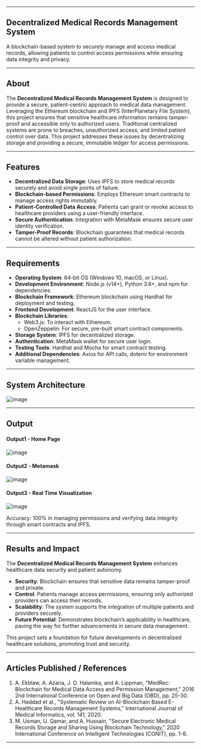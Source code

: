 

---

## **Decentralized Medical Records Management System**
  
A blockchain-based system to securely manage and access medical records, allowing patients to control access permissions while ensuring data integrity and privacy.

---

## About  
The **Decentralized Medical Records Management System** is designed to provide a secure, patient-centric approach to medical data management. Leveraging the Ethereum blockchain and IPFS (InterPlanetary File System), this project ensures that sensitive healthcare information remains tamper-proof and accessible only to authorized users. Traditional centralized systems are prone to breaches, unauthorized access, and limited patient control over data. This project addresses these issues by decentralizing storage and providing a secure, immutable ledger for access permissions.  

---

## Features  
- **Decentralized Data Storage**: Uses IPFS to store medical records securely and avoid single points of failure.  
- **Blockchain-based Permissions**: Employs Ethereum smart contracts to manage access rights immutably.  
- **Patient-Controlled Data Access**: Patients can grant or revoke access to healthcare providers using a user-friendly interface.  
- **Secure Authentication**: Integration with MetaMask ensures secure user identity verification.  
- **Tamper-Proof Records**: Blockchain guarantees that medical records cannot be altered without patient authorization.  

---

## Requirements  
- **Operating System**: 64-bit OS (Windows 10, macOS, or Linux).  
- **Development Environment**: Node.js (v14+), Python 3.6+, and npm for dependencies.  
- **Blockchain Framework**: Ethereum blockchain using Hardhat for deployment and testing.  
- **Frontend Development**: ReactJS for the user interface.  
- **Blockchain Libraries**:  
  - Web3.js: To interact with Ethereum.  
  - OpenZeppelin: For secure, pre-built smart contract components.  
- **Storage System**: IPFS for decentralized storage.  
- **Authentication**: MetaMask wallet for secure user login.  
- **Testing Tools**: Hardhat and Mocha for smart contract testing.  
- **Additional Dependencies**: Axios for API calls, dotenv for environment variable management.  

---

## System Architecture  

![image](https://github.com/user-attachments/assets/6efeec6a-c7eb-4b09-b73d-1df5b22ff7c3)

---

## Output  

#### Output1 - Home Page 
![image](https://github.com/user-attachments/assets/ba0bc22f-c66b-47c6-9aa0-575e599b6215)

#### Output2 - Metamask 
![image](https://github.com/user-attachments/assets/48ccc9b9-9cd5-414d-a70d-c17ff0e9c6d0)

#### Output3 -  Real Time Visualization
![image](https://github.com/user-attachments/assets/9fae88b0-406a-4376-8b81-41840aeb7b17)



Accuracy: 100% in managing permissions and verifying data integrity through smart contracts and IPFS.

---

## Results and Impact  
The **Decentralized Medical Records Management System** enhances healthcare data security and patient autonomy.  
- **Security**: Blockchain ensures that sensitive data remains tamper-proof and private.  
- **Control**: Patients manage access permissions, ensuring only authorized providers can access their records.  
- **Scalability**: The system supports the integration of multiple patients and providers securely.  
- **Future Potential**: Demonstrates blockchain’s applicability in healthcare, paving the way for further advancements in secure data management.  

This project sets a foundation for future developments in decentralized healthcare solutions, promoting trust and security.  

---

## Articles Published / References  
1. A. Ekblaw, A. Azaria, J. D. Halamka, and A. Lippman, "MedRec: Blockchain for Medical Data Access and Permission Management," 2016 2nd International Conference on Open and Big Data (OBD), pp. 25-30.  
2. A. Haddad et al., "Systematic Review on AI-Blockchain Based E-Healthcare Records Management Systems," International Journal of Medical Informatics, vol. 141, 2020.  
3. M. Usman, U. Qamar, and A. Hussain, "Secure Electronic Medical Records Storage and Sharing Using Blockchain Technology," 2020 International Conference on Intelligent Technologies (CONIT), pp. 1-6.  

---
